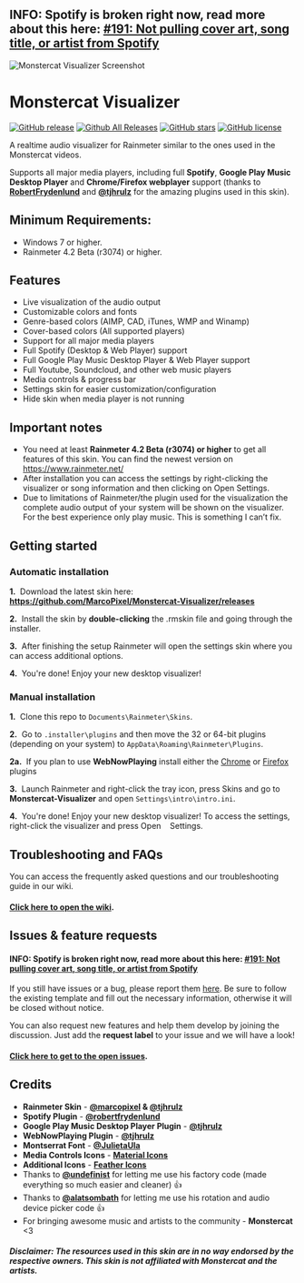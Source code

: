 ## INFO: Spotify is broken right now, read more about this here: [#191: Not pulling cover art, song title, or artist from Spotify](https://github.com/MarcoPixel/Monstercat-Visualizer/issues/191)

![Monstercat Visualizer Screenshot](https://i.imgur.com/cu1R235.png "Monstercat Visualizer Screenshot")


# Monstercat Visualizer
[![GitHub release](https://img.shields.io/github/release/MarcoPixel/Monstercat-Visualizer.svg?colorB=97CA00?label=version)](https://github.com/MarcoPixel/Monstercat-Visualizer/releases/latest) [![Github All Releases](https://img.shields.io/github/downloads/MarcoPixel/Monstercat-Visualizer/total.svg?colorB=97CA00)](https://github.com/MarcoPixel/Monstercat-Visualizer/releases) [![GitHub stars](https://img.shields.io/github/stars/MarcoPixel/Monstercat-Visualizer.svg?colorB=007EC6)](https://github.com/MarcoPixel/Monstercat-Visualizer/stargazers)  [![GitHub license](https://img.shields.io/badge/license-MIT-blue.svg)](https://raw.githubusercontent.com/MarcoPixel/Monstercat-Visualizer/master/LICENSE)

A realtime audio visualizer for Rainmeter similar to the ones used in the Monstercat videos.

Supports all major media players, including full **Spotify**, **Google Play Music Desktop Player** and **Chrome/Firefox webplayer** support (thanks to **[RobertFrydenlund](https://github.com/RobertFrydenlund/SpotifyPlugin)** and **[@tjhrulz](https://github.com/tjhrulz)** for the amazing plugins used in this skin).

## Minimum Requirements:
 - Windows 7 or higher.
 - Rainmeter 4.2 Beta (r3074) or higher.

## Features

- Live visualization of the audio output
- Customizable colors and fonts
- Genre-based colors (AIMP, CAD, iTunes, WMP and Winamp)
- Cover-based colors (All supported players)
- Support for all major media players
- Full Spotify (Desktop & Web Player) support
- Full Google Play Music Desktop Player & Web Player support
- Full Youtube, Soundcloud, and other web music players
- Media controls & progress bar
- Settings skin for easier customization/configuration
- Hide skin when media player is not running

## Important notes


- You need at least **Rainmeter 4.2 Beta (r3074) or higher** to get all features of this skin. You can find the newest version on https://www.rainmeter.net/
- After installation you can access the settings by right-clicking the visualizer or song information and then clicking on Open Settings.
- Due to limitations of Rainmeter/the plugin used for the visualization the complete audio output of your system will be shown on the visualizer. For the best experience only play music. This is something I can’t fix.

## Getting started

### Automatic installation

**1.**&nbsp;  Download the latest skin here: **https://github.com/MarcoPixel/Monstercat-Visualizer/releases**

**2.**&nbsp;  Install the skin by **double-clicking** the .rmskin file and going through the installer.

**3.**&nbsp;  After finishing the setup Rainmeter will open the settings skin where you can access additional options.

**4.**&nbsp;  You're done! Enjoy your new desktop visualizer!

### Manual installation

**1.**&nbsp;  Clone this repo to `Documents\Rainmeter\Skins`.

**2.**&nbsp;  Go to `.installer\plugins` and then move the 32 or 64-bit plugins (depending on your system) to `AppData\Roaming\Rainmeter\Plugins`.

**2a.**&nbsp;  If you plan to use **WebNowPlaying** install either the [Chrome](https://chrome.google.com/webstore/detail/webnowplaying-companion/jfakgfcdgpghbbefmdfjkbdlibjgnbli) or [Firefox](https://addons.mozilla.org/en-US/firefox/addon/webnowplaying-companion/) plugins

**3.**&nbsp;  Launch Rainmeter and right-click the tray icon, press Skins and go to **Monstercat-Visualizer** and open `Settings\intro\intro.ini`.

**4.**&nbsp;  You're done! Enjoy your new desktop visualizer!
To access the settings, right-click the visualizer and press Open &nbsp;&nbsp;&nbsp;Settings.

## Troubleshooting and FAQs

You can access the frequently asked questions and our troubleshooting guide in our wiki.
#### [Click here to open the wiki](https://github.com/MarcoPixel/Monstercat-Visualizer/wiki).

## Issues & feature requests

#### INFO: Spotify is broken right now, read more about this here: [#191: Not pulling cover art, song title, or artist from Spotify](https://github.com/MarcoPixel/Monstercat-Visualizer/issues/191)

If you still have issues or a bug, please report them [here](https://github.com/MarcoPixel/Monstercat-Visualizer/issues). Be sure to follow the existing template and fill out the necessary information, otherwise it will be closed without notice.

You can also request new features and help them develop by joining the discussion. Just add the **request label** to your issue and we will have a look!

#### [Click here to get to the open issues](https://github.com/MarcoPixel/Monstercat-Visualizer/issues).

## Credits

- **Rainmeter Skin** - **[@marcopixel](https://github.com/marcopixel) & [@tjhrulz](https://github.com/tjhrulz)**
- **Spotify Plugin** - **[@robertfrydenlund](https://github.com/RobertFrydenlund/SpotifyPlugin)**
- **Google Play Music Desktop Player Plugin** - **[@tjhrulz](https://github.com/tjhrulz/GPMDP-Plugin)**
- **WebNowPlaying Plugin** - **[@tjhrulz](https://github.com/tjhrulz/WebNowPlaying)**
- **Montserrat Font** - **[@JulietaUla](https://github.com/JulietaUla/Montserrat)**
- **Media Controls Icons** - **[Material Icons](https://material.io/icons/)**
- **Additional Icons** - **[Feather Icons](https://feathericons.com/)**
- Thanks to **[@undefinist](https://github.com/undefinist)** for letting me use his factory code (made everything so much easier and cleaner) :thumbsup:
- Thanks to **[@alatsombath](https://github.com/alatsombath)** for letting me use his rotation and audio device picker code :thumbsup:
- For bringing awesome music and artists to the community - **Monstercat** <3

##### Disclaimer: The resources used in this skin are in no way endorsed by the respective owners. This skin is not affiliated with Monstercat and the artists.

